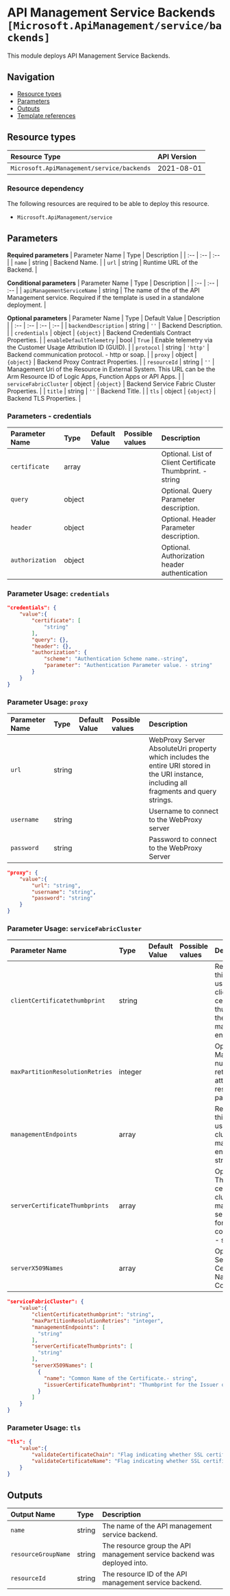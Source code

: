 # API Management Service Backends `[Microsoft.ApiManagement/service/backends]`

This module deploys API Management Service Backends.

## Navigation

- [Resource types](#Resource-types)
- [Parameters](#Parameters)
- [Outputs](#Outputs)
- [Template references](#Template-references)

## Resource types

| Resource Type | API Version |
| :-- | :-- |
| `Microsoft.ApiManagement/service/backends` | 2021-08-01 |

### Resource dependency

The following resources are required to be able to deploy this resource.

- `Microsoft.ApiManagement/service`

## Parameters

**Required parameters**
| Parameter Name | Type | Description |
| :-- | :-- | :-- |
| `name` | string | Backend Name. |
| `url` | string | Runtime URL of the Backend. |

**Conditional parameters**
| Parameter Name | Type | Description |
| :-- | :-- | :-- |
| `apiManagementServiceName` | string | The name of the of the API Management service. Required if the template is used in a standalone deployment. |

**Optional parameters**
| Parameter Name | Type | Default Value | Description |
| :-- | :-- | :-- | :-- |
| `backendDescription` | string | `''` | Backend Description. |
| `credentials` | object | `{object}` | Backend Credentials Contract Properties. |
| `enableDefaultTelemetry` | bool | `True` | Enable telemetry via the Customer Usage Attribution ID (GUID). |
| `protocol` | string | `'http'` | Backend communication protocol. - http or soap. |
| `proxy` | object | `{object}` | Backend Proxy Contract Properties. |
| `resourceId` | string | `''` | Management Uri of the Resource in External System. This URL can be the Arm Resource ID of Logic Apps, Function Apps or API Apps. |
| `serviceFabricCluster` | object | `{object}` | Backend Service Fabric Cluster Properties. |
| `title` | string | `''` | Backend Title. |
| `tls` | object | `{object}` | Backend TLS Properties. |

### Parameters - credentials

| Parameter Name| Type | Default Value  | Possible values | Description |
| :-- | :-- | :--- | :-- | :- |
| `certificate` | array | | | Optional. List of Client Certificate Thumbprint. - string |
| `query`  | object | | | Optional. Query Parameter description. |
| `header` | object | | | Optional. Header Parameter description. |
| `authorization` | object | | | Optional. Authorization header authentication |

### Parameter Usage: `credentials`

```json
"credentials": {
    "value":{
        "certificate": [
            "string"
        ],
        "query": {},
        "header": {},
        "authorization": {
            "scheme": "Authentication Scheme name.-string",
            "parameter": "Authentication Parameter value. - string"
        }
    }
}
```

### Parameter Usage: `proxy`

| Parameter Name | Type | Default Value | Possible values | Description |
| :- | :- | :- | :- | :- |
| `url` | string | | | WebProxy Server AbsoluteUri property which includes the entire URI stored in the URI instance, including all fragments and query strings.|
| `username` | string | | | Username to connect to the WebProxy server|
| `password`| string | | | Password to connect to the WebProxy Server|

```json
"proxy": {
    "value":{
        "url": "string",
        "username": "string",
        "password": "string"
    }
}
```

### Parameter Usage: `serviceFabricCluster`

| Parameter Name  | Type | Default Value | Possible values | Description |
| :-- | :-- | :--- | :-- | :- |
| `clientCertificatethumbprint` | string | | | Required (if this object is used).The client certificate thumbprint for the management endpoint.|
| `maxPartitionResolutionRetries` | integer | | | Optional. Maximum number of retries while attempting resolve the partition. |
| `managementEndpoints` | array | | | Required (if this object is used). The cluster management endpoint. - string|
| `serverCertificateThumbprints`| array | | | Optional. Thumbprints of certificates cluster management service uses for TLS communication - string|
| `serverX509Names` | array | | | Optional. Server X509 Certificate Names Collection|

```json
"serviceFabricCluster": {
    "value":{
        "clientCertificatethumbprint": "string",
        "maxPartitionResolutionRetries": "integer",
        "managementEndpoints": [
          "string"
        ],
        "serverCertificateThumbprints": [
          "string"
        ],
        "serverX509Names": [
          {
            "name": "Common Name of the Certificate.- string",
            "issuerCertificateThumbprint": "Thumbprint for the Issuer of the Certificate. - string"
          }
        ]
    }
}
```

### Parameter Usage: `tls`

```json
"tls": {
    "value":{
        "validateCertificateChain": "Flag indicating whether SSL certificate chain validation should be done when using self-signed certificates for this backend host. - boolean",
        "validateCertificateName": "Flag indicating whether SSL certificate name validation should be done when using self-signed certificates for this backend host. - boolean"
    }
}
```

## Outputs

| Output Name | Type | Description |
| :-- | :-- | :-- |
| `name` | string | The name of the API management service backend. |
| `resourceGroupName` | string | The resource group the API management service backend was deployed into. |
| `resourceId` | string | The resource ID of the API management service backend. |

